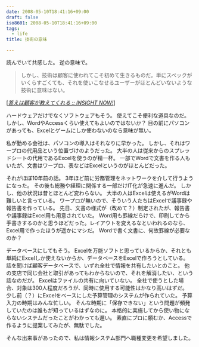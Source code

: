 ```yaml
---
date: 2008-05-10T18:41:16+09:00
draft: false
iso8601: 2008-05-10T18:41:16+09:00
tags:
  - life
title: 技術の意味

---
```


読んでいて共感した。
逆の意味で。

<blockquote cite="http://www.insightnow.jp/article/1202" title="Source: 答えは顧客が教えてくれる :: INSIGHT NOW!; Accessed Date: 4/15/2008" class="blockquote">
  <p>しかし、技術は顧客に使われてこそ初めて生きるものだ。単にスペックがいくらすごくても、それを使いこなせるユーザーがほとんどいないような技術に意味はない。</p>
</blockquote>
<div class="cite"> [<cite><a href="http://www.insightnow.jp/article/1202">答えは顧客が教えてくれる :: INSIGHT NOW!</a></cite>] </div>

ハードウェアだけでなくソフトウェアもそう。
使えてこそ便利な道具なのだ。
しかし、WordやAccessくらい使えてもよいのではないか？
目の前にパソコンがあっても、Excelとゲームにしか使わないのなら意味が無い。


私が勤める会社は、パソコンの導入はそれなりに早かった。
しかし、それはワープロの代用品という位置づけのようだった。
大半の人は従来からのスプレッドシートの代用であるExcelを使うのが精一杯。
一部でWordで文書を作る人もいたが、文書はワープロ、表などはExcelというのがほとんどだった。

それがほぼ10年前の話。
3年ほど前に労務管理をネットワークを介して行うようになった。
その後も総務や経理に関係する一部だけIT化が急速に進んだ。
しかし、他の状況は昔とほとんど変わらない。
大半の人はExcelは使えるがWordは難しいと言っている。
ワープロが無いので、そういう人たちはExcelで議事録や報告書を作っている。
先日、文書の様式が（改めて？）制定されたが、報告書や議事録はExcel用も用意されていた。
Word用も罫線だらけで、印刷してから手書きするのかと思うほどだった。レイアウトを変えるなといわれるのなら、Excel用で作ったほうが遥かにマシだ。
Wordで書く文書に、何故罫線が必要なのか？

データベースにしてもそう。
Excelを万能ソフトと思っているからか、それとも単純にExcelしか使えないからか、データベースをExcelで作ろうとしている。
話を聞けば顧客データベースで、いずれ全社で情報を共有したいとのこと。
他の支店で同じ会社と取引があってもわからないので、それを解消したい、という話なのだが。
Excelはファイルの共有に向いていない。
全社で使うとした場合、対象は300人程度だろうが、同時に使用する可能性はかなり高いはずだ。
少し前（？）にExcelをベースにした予算管理のシステムが作られていた。
予算入力の時期はみんな忙しい。
そんな時期に「保存できない」という問題が頻発していたのは誰もが知っているはずなのに。
本格的に実施してから使い物にならないシステムだったことがわかっても遅い。
素直にプロに頼むか、Accessで作るように提案してみたが、無駄でした。

そんな出来事があったので、私は情報システム部門へ職種変更を希望しました。
